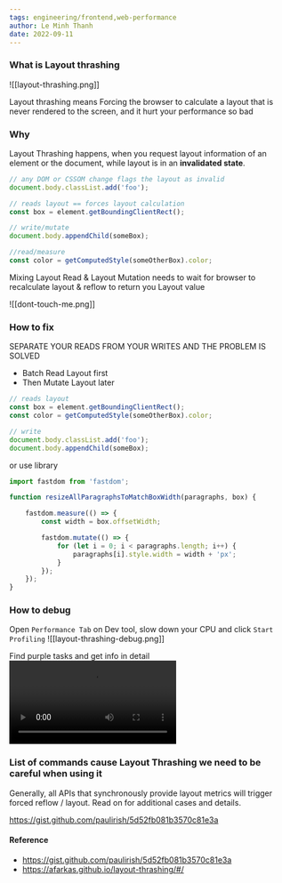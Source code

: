 ```yaml
---
tags: engineering/frontend,web-performance
author: Le Minh Thanh
date: 2022-09-11
---
```

### What is Layout thrashing
![[layout-thrashing.png]]

Layout thrashing means Forcing the browser to calculate a layout that is never rendered to the screen, and it hurt your performance so bad

### Why
Layout Thrashing happens, when you request layout information of an element or the document, while layout is in an **invalidated state**.

```js
// any DOM or CSSOM change flags the layout as invalid
document.body.classList.add('foo');

// reads layout == forces layout calculation
const box = element.getBoundingClientRect();

// write/mutate
document.body.appendChild(someBox);

//read/measure
const color = getComputedStyle(someOtherBox).color;
```

Mixing Layout Read & Layout Mutation needs to wait for browser to recalculate layout & reflow to return you Layout value

![[dont-touch-me.png]]

### How to fix
SEPARATE YOUR READS FROM YOUR WRITES AND THE PROBLEM IS SOLVED

- Batch Read Layout first
- Then Mutate Layout later

```js
// reads layout
const box = element.getBoundingClientRect();
const color = getComputedStyle(someOtherBox).color;

// write
document.body.classList.add('foo');
document.body.appendChild(someBox);
```

or use library
```js
import fastdom from 'fastdom';

function resizeAllParagraphsToMatchBoxWidth(paragraphs, box) {

    fastdom.measure(() => {
        const width = box.offsetWidth;

        fastdom.mutate(() => {
            for (let i = 0; i < paragraphs.length; i++) {
                paragraphs[i].style.width = width + 'px';
            }
        });
    });
}
```

### How to debug
Open `Performance Tab` on Dev tool, slow down your CPU and click `Start Profiling`
![[layout-thrashing-debug.png]]

Find purple tasks and get info in detail
<video src="https://afarkas.github.io/layout-thrashing/material/layout-thrashing-debug.mp4" controls></video>


### List of commands cause Layout Thrashing we need to be careful when using it

Generally, all APIs that synchronously provide layout metrics will trigger forced reflow / layout. Read on for additional cases and details.

https://gist.github.com/paulirish/5d52fb081b3570c81e3a


#### Reference

- https://gist.github.com/paulirish/5d52fb081b3570c81e3a
- https://afarkas.github.io/layout-thrashing/#/
